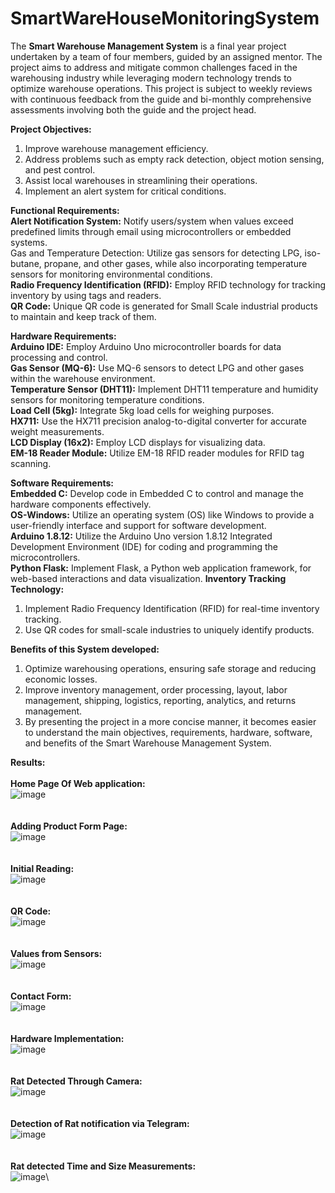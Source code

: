 # SmartWareHouseMonitoringSystem

The **Smart Warehouse Management System** is a final year project undertaken by a team of four members, guided by an assigned mentor. The project aims to address and mitigate common challenges faced in the warehousing industry while leveraging modern technology trends to optimize warehouse operations. This project is subject to weekly reviews with continuous feedback from the guide and bi-monthly comprehensive assessments involving both the guide and the project head.


**Project Objectives:**
1. Improve warehouse management efficiency.
2. Address problems such as empty rack detection, object motion sensing, and pest control.
3. Assist local warehouses in streamlining their operations.
4. Implement an alert system for critical conditions.

**Functional Requirements:**\
**Alert Notification System:** Notify users/system when values exceed predefined limits through email using microcontrollers or embedded systems.\
Gas and Temperature Detection: Utilize gas sensors for detecting LPG, iso-butane, propane, and other gases, while also incorporating temperature sensors for monitoring environmental conditions.\
**Radio Frequency Identification (RFID):** Employ RFID technology for tracking inventory by using tags and readers.\
**QR Code:** Unique QR code is generated for Small Scale industrial products to maintain and keep track of them.


**Hardware Requirements:**\
**Arduino IDE:** Employ Arduino Uno microcontroller boards for data processing and control.\
**Gas Sensor (MQ-6):** Use MQ-6 sensors to detect LPG and other gases within the warehouse environment.\
**Temperature Sensor (DHT11):** Implement DHT11 temperature and humidity sensors for monitoring temperature conditions.\
**Load Cell (5kg):** Integrate 5kg load cells for weighing purposes.\
**HX711:** Use the HX711 precision analog-to-digital converter for accurate weight measurements.\
**LCD Display (16x2):** Employ LCD displays for visualizing data.\
**EM-18 Reader Module:** Utilize EM-18 RFID reader modules for RFID tag scanning.



**Software Requirements:**\
**Embedded C:** Develop code in Embedded C to control and manage the hardware components effectively.\
**OS-Windows:** Utilize an operating system (OS) like Windows to provide a user-friendly interface and support for software development.\
**Arduino 1.8.12:** Utilize the Arduino Uno version 1.8.12 Integrated Development Environment (IDE) for coding and programming the microcontrollers.\
**Python Flask:** Implement Flask, a Python web application framework, for web-based interactions and data visualization.
**Inventory Tracking Technology:**
1. Implement Radio Frequency Identification (RFID) for real-time inventory tracking.
2. Use QR codes for small-scale industries to uniquely identify products.


**Benefits of this System developed:**
1. Optimize warehousing operations, ensuring safe storage and reducing economic losses.
2. Improve inventory management, order processing, layout, labor management, shipping, logistics, reporting, analytics, and returns management.
3. By presenting the project in a more concise manner, it becomes easier to understand the main objectives, requirements, hardware, software, and benefits of the Smart Warehouse Management System.

**Results:**\
\
**Home Page Of Web application:**\
![image](https://github.com/DargaNoor/SmartWareHouseMonitoringSystem/assets/90261006/2db00d5d-fd43-4395-ab28-d1dbfc23f2fe)\
\
\
**Adding Product Form Page:**\
![image](https://github.com/DargaNoor/SmartWareHouseMonitoringSystem/assets/90261006/6c309b09-f431-4dfa-8239-c2483e46670a)\
\
\
**Initial Reading:**\
![image](https://github.com/DargaNoor/SmartWareHouseMonitoringSystem/assets/90261006/9335fb84-0df4-44f0-9266-c1db0509ed2a)\
\
\
**QR Code:**\
![image](https://github.com/DargaNoor/SmartWareHouseMonitoringSystem/assets/90261006/3bf03edf-492f-4404-bcbf-694c173df33b)\
\
\
**Values from Sensors:**\
![image](https://github.com/DargaNoor/SmartWareHouseMonitoringSystem/assets/90261006/312ad8f2-c3f7-42a6-ab0b-2f5e6d7f7728)\
\
\
**Contact Form:**\
![image](https://github.com/DargaNoor/SmartWareHouseMonitoringSystem/assets/90261006/a55aed53-5c93-4a65-bff1-a2905ced94f2)\
\
\
**Hardware Implementation:**\
![image](https://github.com/DargaNoor/SmartWareHouseMonitoringSystem/assets/90261006/db8bf20b-b9bd-4f13-a77a-22dbeb521b99)\
\
\
**Rat Detected Through Camera:**\
![image](https://github.com/DargaNoor/SmartWareHouseMonitoringSystem/assets/90261006/1e834dbb-4f23-442a-920f-05e3604fe8a3)\
\
\
**Detection of Rat notification via Telegram:**\
![image](https://github.com/DargaNoor/SmartWareHouseMonitoringSystem/assets/90261006/2974e43d-86bd-4643-af0d-096c7f3fcfb4)\
\
\
**Rat detected Time and Size Measurements:**\
![image](https://github.com/DargaNoor/SmartWareHouseMonitoringSystem/assets/90261006/aa91296a-1465-43ed-a555-e5cb53333471)\

